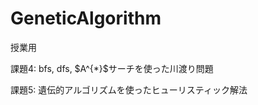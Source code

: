 # GeneticAlgorithm
<p>授業用</p>

<p>課題4: bfs, dfs, $A^{*}$サーチを使った川渡り問題</p>
<p>課題5: 遺伝的アルゴリズムを使ったヒューリスティック解法</p>